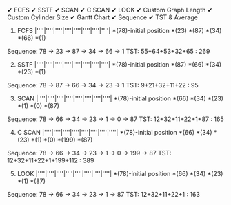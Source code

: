 ✔ FCFS
✔ SSTF
✔ SCAN
✔ C SCAN
✔ LOOK
✔ Custom Graph Length
✔ Custom Cylinder Size
✔ Gantt Chart
✔ Sequence
✔ TST & Average

1. FCFS
|''''|''''|''''|''''|''''|''''|''''|''''|
               *(78)-initial position
    *(23)
                 *(87)
      *(34)
             *(66)
*(1)

Sequence: 78 -> 23 -> 87 -> 34 -> 66 -> 1
TST: 55+64+53+32+65 : 269

2. SSTF
|''''|''''|''''|''''|''''|''''|''''|''''|
               *(78)-initial position
                 *(87)
             *(66)
      *(34)
    *(23)
*(1)

Sequence: 78 -> 87 -> 66 -> 34 -> 23 -> 1
TST: 9+21+32+11+22 : 95

3. SCAN
|''''|''''|''''|''''|''''|''''|''''|''''|
               *(78)-initial position
             *(66)
      *(34)
    *(23)
*(1)
*(0)
                 *(87)

Sequence: 78 -> 66 -> 34 -> 23 -> 1 -> 0 -> 87
TST: 12+32+11+22+1+87 : 165

4. C SCAN
|''''|''''|''''|''''|''''|''''|''''|''''|
               *(78)-initial position
             *(66)
      *(34)
    *(23)
*(1)
*(0)
                                       *(199)
                 *(87)

Sequence: 78 -> 66 -> 34 -> 23 -> 1 -> 0 -> 199 -> 87
TST: 12+32+11+22+1+199+112 : 389

5. LOOK
|''''|''''|''''|''''|''''|''''|''''|''''|
               *(78)-initial position
             *(66)
      *(34)
    *(23)
*(1)
                 *(87)

Sequence: 78 -> 66 -> 34 -> 23 -> 1 -> 87
TST: 12+32+11+22+1 : 163
